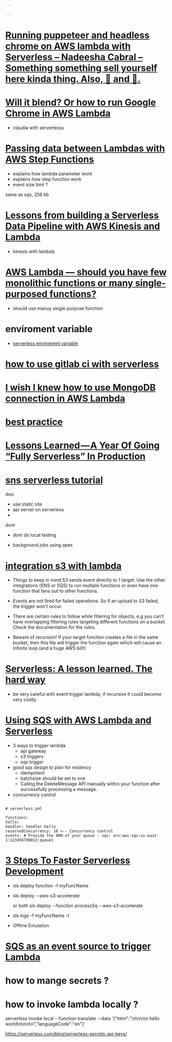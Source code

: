 ```yaml
---

---
```


# [Running puppeteer and headless chrome on AWS lambda with Serverless – Nadeesha Cabral – Something something sell yourself here kinda thing. Also, 🥓 and 🍺.](https://nadeesha.github.io/headless-chrome-puppeteer-lambda-servelerless/)

# [Will it blend? Or how to run Google Chrome in AWS Lambda](https://medium.freecodecamp.org/will-it-blend-or-how-to-run-google-chrome-in-aws-lambda-2c960fee8b74)

* claudia with serverlesss

# [Passing data between Lambdas with AWS Step Functions](https://medium.com/@tturnbull/passing-data-between-lambdas-with-aws-step-functions-6f8d45f717c3)

* explains how lambda parameter work
* explains how step function work
* event size limit ?

same as sqs, 256 kb


# [Lessons from building a Serverless Data Pipeline with AWS Kinesis and Lambda](https://read.iopipe.com/lessons-from-building-a-serverless-data-pipeline-with-aws-kinesis-and-lambda-4d8cf0ebcbc9)

* kinesis with lambda

# [AWS Lambda — should you have few monolithic functions or many single-purposed functions?](https://hackernoon.com/aws-lambda-should-you-have-few-monolithic-functions-or-many-single-purposed-functions-8c3872d4338f)

* should use manuy single purpose function


# enviroment variable

* [serverless enviroemnt variable](https://serverless-stack.com/chapters/serverless-environment-variables.html)

# [how to use gitlab ci with serverless](https://medium.com/@tarekbecker/a-production-grade-ci-cd-pipeline-for-serverless-applications-888668bcfe04)


# [I wish I knew how to use MongoDB connection in AWS Lambda](https://blog.cloudboost.io/i-wish-i-knew-how-to-use-mongodb-connection-in-aws-lambda-f91cd2694ae5)

# [best practice](https://docs.atlas.mongodb.com/best-practices-connecting-to-aws-lambda/)

# [Lessons Learned — A Year Of Going “Fully Serverless” In Production](https://hackernoon.com/lessons-learned-a-year-of-going-fully-serverless-in-production-3d7e0d72213f)


# [sns serverless tutorial](https://dev.to/adnanrahic/a-crash-course-on-serverless-with-awstriggering-lambda-with-sns-messaging-30nf)
dos:

* use static site
* api server on serverless
*

dont

* dont do local testing

* background jobs using apex

# [integration s3 with lambda](https://www.lambdatv.com/integrating-s3-with-lambda)

* Things to keep in mind
S3 sends event directly to 1 target. Use the other integrations (SNS or SQS) to run multiple functions or even have one function that fans out to other functions.

* Events are not fired for failed operations. So if an upload to S3 failed, the trigger won’t occur.

* There are certain rules to follow while filtering for objects, e.g you can’t have overlapping filtering rules targeting different functions on a bucket. Check the documentation for the rules.

* Beware of recursion! If your target function creates a file in the same bucket, then this file will trigger the function again which will cause an infinite loop (and a huge AWS bill!)


# [Serverless: A lesson learned. The hard way](https://sourcebox.be/blog/2017/08/07/serverless-a-lesson-learned-the-hard-way/)

* be very careful with event trigger lambda, if recursive it could become very costly


# [Using SQS with AWS Lambda and Serverless](https://serverless.com/blog/aws-lambda-sqs-serverless-integration/)

* 3 ways to trigger lambda
    * api gateway
    * s3 triggers
    * sqs trigger
* good sqs design to plan for resilency
    * idempotent
    * batchsize should be set to one
    * Calling the DeleteMessage API manually within your function after successfully processing a message.
* concurrency control
```

# serverless.yml

functions:
hello:
handler: handler.hello
reservedConcurrency: 10 <-- Concurrency control
events: # Provide the ARN of your queue - sqs: arn:aws:sqs:us-east-1:123456789012:queue1

```

# [3 Steps To Faster Serverless Development](https://serverless.com/blog/quick-tips-for-faster-serverless-development/)

* sls deploy function -f myFuncName
* sls deploy --aws-s3-accelerate

    or both
    sls deploy --function processSq --aws-s3-accelerate


* sls logs -f myFuncName -t
* Offline Emulation



# [SQS as an event source to trigger Lambda](https://medium.com/slalom-technology/sqs-as-an-event-source-to-trigger-lambda-8858cb3f627f)

# how to mange secrets ?

# how to invoke lambda locally ?


serverless invoke local --function translate --data '{"html":"<html>\n<title>\n</title>\n\n<body>\n    hello world\n</body>\n</script>\n\n</html>","languageCode":"en"}'

https://serverless.com/blog/serverless-secrets-api-keys/

